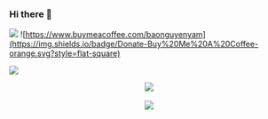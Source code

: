 ### Hi there 👋

![](https://komarev.com/ghpvc/?username=baonguyenyam&color=blue) ![https://www.buymeacoffee.com/baonguyenyam](https://img.shields.io/badge/Donate-Buy%20Me%20A%20Coffee-orange.svg?style=flat-square)


![](https://github-readme-stats.vercel.app/api?username=baonguyenyam&show_icons=true&count_private=true&hide_border=true)


<div align="center">
<img src="https://komarev.com/ghpvc/?username=baonguyenyam&&style=flat-square" align="center" />
</div>

<br/>

<div align="center">
            <a href="https://www.buymeacoffee.com/baonguyenyam" target="_blank" style="display: inline-block;">
                <img
                    src="https://img.shields.io/badge/Donate-Buy%20Me%20A%20Coffee-orange.svg?style=flat-square" 
                    align="center"
                />
            </a></div>
<br />
